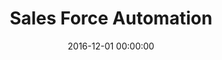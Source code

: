 ---
layout: inner
position: left
title: 'Sales Force Automation'
lead_text: "Contributed to the development of PT Atri Distribusindo's SFA system, aimed to optimize the sales process and workflow."
tags: ['PHP', 'C#', 'Xamarin']
featured_image: ['/img/posts/sfa.png']
date: 2016-12-01 00:00:00
categories: ['Web', 'Mobile']
project_link: ''
button_icon: ''
button_text: ''
order: 12
visible: 1
company: 'PT. Aditya Arta Abadi'
---